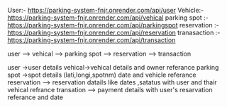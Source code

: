 <!-- endpoints -->
User:-
https://parking-system-fnjr.onrender.com/api/user
Vehicle:-
https://parking-system-fnjr.onrender.com/api/vehical
parking spot :-
https://parking-system-fnjr.onrender.com/api/parkingspot
reservation :-
https://parking-system-fnjr.onrender.com/api/reservation
tranasaction :-
https://parking-system-fnjr.onrender.com/api/transaction

              

  user --> vehical --> parking spot --> reservation --> transaction

  user ->user details
  vehical->vehical details and owner referance
  parking spot ->spot details (lati,longi,spotnm) date and vehicle referance 
  reservation --> reservation datails like dates ,satatus with user and thair vehical refrance
  transation --> payment details with user's resarvation referance and date
